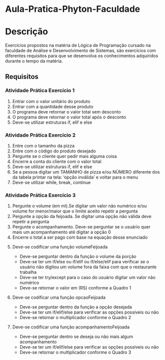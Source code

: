 # Aula-Pratica-Phyton-Faculdade

<h1>Descrição</h1>

<p>Exercícios propostos na matéria de Lógica de Programação cursado na faculdade de Análise e Desenvolvimento de Sistemas, são exercícios com diferentes
requisitos para que se desenvolva os conhecimentos adquiridos durante o tempo da matéria.</p>

<h2>Requisitos</h2>
<h3>Atividade Prática Exercício 1</h3>
<ol>
<li>Entrar com o valor unitário do produto</li>
<li>Entrar com a quantidade desse produto</li>
<li>O programa deve retornar o valor total sem desconto</li>
<li>O programa deve retornar o valor total após o desconto</li>
<li>Deve-se utilizar estruturas if, elif e else</li>
</ol>
<h3>Atividade Prática Exercício 2</h3>
<ol>
<li>Entre com o tamanho da pizza</li>
<li>Entre com o código do produto desejado</li>
<li>Pergunte se o cliente quer pedir mais alguma coisa</li>
<li>Encerre a conta do cliente com o valor total</li>
<li>Deve-se utilizar estruturas if, elif e else</li>
<li>Se a pessoa digitar um TAMANHO de pizza e/ou   NÚMERO diferente dos da tabela printar na tela: ‘opção inválida’ e voltar para o menu</li>
<li>Deve-se utilizar while, break, continue </li>
</ol>
<h3>Atividade Prática Exercício 3</h3>
<ol>
<li>Pergunte o volume (em ml).Se digitar um valor não numérico e/ou volume for menor/maior que o limite aceito repetir a pergunta</li>
<li>Pergunte a opção da feijoada. Se digitar uma opção não válida deve repetir a pergunta</li>
<li> Pergunte o acompanhamento. Deve-se perguntar se o usuário quer mais um acompanhamento até digitar a opção 0</li>
<li>Encerre o total a ser pago com base na equação desse enunciado</li>
<li><p>Deve-se codificar uma função volumeFeijoada</p>
<ul>
<li>Deve-se perguntar dentro da função o volume da porção</li>
<li>Deve-se ter um if/else ou if/elif ou if/else/elif para verificar se o usuário não digitou um volume fora da faixa com que o restaurante trabalha</li>
<li>Deve-se ter try/except para o caso do usuário digitar um valor não numérico</li>
<li>Deve-se retornar o valor em (RS) conforme a Quadro 1</li>
</ul>
</li>
<li>
<p>Deve-se codificar uma função opcaoFeijoada</p>
<ul>
<li>Deve-se perguntar dentro da função a opção desejada</li>
<li>Deve-se ter um if/elif/else para verificar as opções possíveis ou não</li>
<li>Deve-se retornar o multiplicador conforme o Quadro 2</li>
</ul>
</li>
<li>
<p> Deve-se codificar uma função acompanhamentoFeijoada</p>
<ul>
<li>Deve-se perguntar dentro se deseja ou não mais algum acompanhamento</li>
<li>Deve-se ter um if/elif/else para verificar as opções possíveis ou não</li>
<li>Deve-se retornar o multiplicador conforme o Quadro 3</li>
</ul>
</li>
</ol>
  
